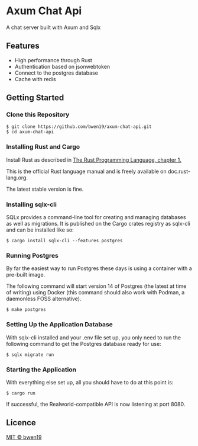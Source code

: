 # Axum Chat Api

A chat server built with Axum and Sqlx

## Features

- High performance through Rust
- Authentication based on jsonwebtoken
- Connect to the postgres database
- Cache with redis

## Getting Started

### Clone this Repository

```
$ git clone https://github.com/bwen19/axum-chat-api.git
$ cd axum-chat-api
```

### Installing Rust and Cargo

Install Rust as described in [The Rust Programming Language, chapter 1.](https://doc.rust-lang.org/book/ch01-01-installation.html)

This is the official Rust language manual and is freely available on doc.rust-lang.org.

The latest stable version is fine.

### Installing sqlx-cli

SQLx provides a command-line tool for creating and managing databases as well as migrations. It is published on the Cargo crates registry as sqlx-cli and can be installed like so:

```
$ cargo install sqlx-cli --features postgres
```

### Running Postgres

By far the easiest way to run Postgres these days is using a container with a pre-built image.

The following command will start version 14 of Postgres (the latest at time of writing) using Docker (this command should also work with Podman, a daemonless FOSS alternative).

```
$ make postgres
```

### Setting Up the Application Database

With sqlx-cli installed and your .env file set up, you only need to run the following command to get the Postgres database ready for use:

```
$ sqlx migrate run
```

### Starting the Application

With everything else set up, all you should have to do at this point is:

```
$ cargo run
```

If successful, the Realworld-compatible API is now listening at port 8080.

## Licence

[MIT © bwen19](/LICENSE)

